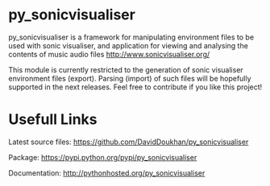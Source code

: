 py_sonicvisualiser
==================

py_sonicvisualiser is a framework for manipulating environment files
to be used with sonic visualiser, and application for viewing and analysing the contents of music audio files http://www.sonicvisualiser.org/

This module is currently restricted to the generation of sonic visualiser environment files (export). Parsing (import) of such files will be hopefully supported in the next releases. Feel free to contribute if you like this project!

Usefull Links
=============

Latest source files: https://github.com/DavidDoukhan/py_sonicvisualiser

Package: https://pypi.python.org/pypi/py_sonicvisualiser

Documentation: http://pythonhosted.org/py_sonicvisualiser



